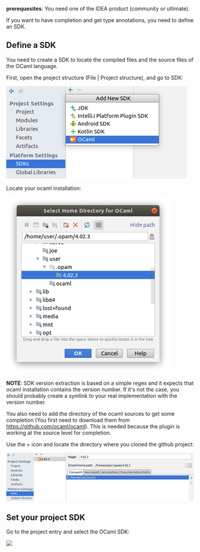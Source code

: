**prerequesites**: You need one of the IDEA product (community or ultimate).

If you want to have completion and get type annotations, you need to define an SDK.

## Define a SDK

You need to create a SDK to locate the compiled files and the source files of the OCaml language.

First, open the project structure (File | Project structure), and go to SDK:

![](img/sdk_01.png)

Locate your ocaml installation:

![](img/sdk_02.png)

**NOTE**: SDK version extraction is based on a simple regex and it expects that ocaml installation contains the version number.
If it's not the case, you should probably create a symlink to your real implementation with the version number.


You also need to add the directory of the ocaml sources to get some completion
(You first need to download them from https://github.com/ocaml/ocaml). 
This is needed because the plugin is working at the source level for completion.


Use the + icon and locate the directory where you cloned the github project:

![](img/sdk_03.png)

## Set your project SDK

Go to the project entry and select the OCaml SDK:

![](img/sdk_04.png])
